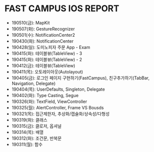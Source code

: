 # FAST CAMPUS IOS REPORT

* 190510(금): MapKit
* 190507(화): GestureRecognizer
* 190501(수): NotificationCenter2
* 190430(화): NotificationCenter
* 190428(일): 도미노피자 주문 App - Exam
* 190415(화): 테이블뷰(TableView) - 3
* 190415(화): 테이블뷰(TableView) - 2
* 190412(금): 테이블뷰(TableView)
* 190411(목): 오토레이아웃(Autolayout)
* 190405(금): 로그인 페이지 구현하기(FastCampus), 친구추가하기(TabBar, Navigation, Delegate)
* 190404(목): UserDefaults, Singleton, Delegate
* 190402(화): Type Casting, Segue
* 190326(화): TextField, ViewController
* 190325(월): AlertController, Frame VS Bousds
* 190321(목): 접근제한자, 추상화/캡슐화/상속성/다형성
* 190319(화): 클래스
* 190315(금): 클로저, 옵셔널
* 190314(목): 배열
* 190312(화): 조건문, 반복문
* 190311(월): 함수
